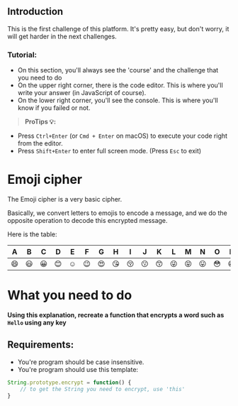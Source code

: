 ## Introduction
This is the first challenge of this platform. It's pretty easy, but don't worry, it will get harder in
the next challenges.

### Tutorial:
- On this section, you'll always see the 'course' and the challenge that you need to do
- On the upper right corner, there is the code editor. This is where you'll write your answer (in JavaScript of course).
- On the lower right corner, you'll see the console. This is where you'll know if you failed or not.
> **ProTips 💡:**
- Press `Ctrl+Enter` (or `Cmd + Enter` on macOS) to execute your code right from the editor.
- Press `Shift+Enter` to enter full screen mode. (Press `Esc` to exit)

# Emoji cipher

The Emoji cipher is a very basic cipher.

Basically, we convert letters to emojis to encode a message, and we do the opposite operation to decode this encrypted message.

Here is the table:
<table>
	<thead>
		<tr>
			<th>A</th>
			<th>B</th>
			<th>C</th>
			<th>D</th>
			<th>E</th>
			<th>F</th>
			<th>G</th>
			<th>H</th>
			<th>I</th>
			<th>J</th>
			<th>K</th>
			<th>L</th>
			<th>M</th>
			<th>N</th>
			<th>O</th>
			<th>P</th>
			<th>Q</th>
			<th>R</th>
			<th>S</th>
			<th>T</th>
			<th>U</th>
			<th>V</th>
			<th>W</th>
			<th>X</th>
			<th>Y</th>
			<th>Z</th>
		</tr>
	</thead>
	<tbody>
		<tr>
			<td>
				<g-emoji class="g-emoji" alias="smile" fallback-src="https://assets-cdn.github.com/images/icons/emoji/unicode/1f604.png">😄</g-emoji>
			</td>
			<td>
				<g-emoji class="g-emoji" alias="smiley" fallback-src="https://assets-cdn.github.com/images/icons/emoji/unicode/1f603.png">😃</g-emoji>
			</td>
			<td>
				<g-emoji class="g-emoji" alias="grinning" fallback-src="https://assets-cdn.github.com/images/icons/emoji/unicode/1f600.png">😀</g-emoji>
			</td>
			<td>
				<g-emoji class="g-emoji" alias="blush" fallback-src="https://assets-cdn.github.com/images/icons/emoji/unicode/1f60a.png">😊</g-emoji>
			</td>
			<td>
				<g-emoji class="g-emoji" alias="relaxed" fallback-src="https://assets-cdn.github.com/images/icons/emoji/unicode/263a.png">☺️</g-emoji>
			</td>
			<td>
				<g-emoji class="g-emoji" alias="wink" fallback-src="https://assets-cdn.github.com/images/icons/emoji/unicode/1f609.png">😉</g-emoji>
			</td>
			<td>
				<g-emoji class="g-emoji" alias="heart_eyes" fallback-src="https://assets-cdn.github.com/images/icons/emoji/unicode/1f60d.png">😍</g-emoji>
			</td>
			<td>
				<g-emoji class="g-emoji" alias="kissing_heart" fallback-src="https://assets-cdn.github.com/images/icons/emoji/unicode/1f618.png">😘</g-emoji>
			</td>
			<td>
				<g-emoji class="g-emoji" alias="kissing_closed_eyes" fallback-src="https://assets-cdn.github.com/images/icons/emoji/unicode/1f61a.png">😚</g-emoji>
			</td>
			<td>
				<g-emoji class="g-emoji" alias="kissing" fallback-src="https://assets-cdn.github.com/images/icons/emoji/unicode/1f617.png">😗</g-emoji>
			</td>
			<td>
				<g-emoji class="g-emoji" alias="kissing_smiling_eyes" fallback-src="https://assets-cdn.github.com/images/icons/emoji/unicode/1f619.png">😙</g-emoji>
			</td>
			<td>
				<g-emoji class="g-emoji" alias="stuck_out_tongue_winking_eye" fallback-src="https://assets-cdn.github.com/images/icons/emoji/unicode/1f61c.png">😜</g-emoji>
			</td>
			<td>
				<g-emoji class="g-emoji" alias="stuck_out_tongue_closed_eyes" fallback-src="https://assets-cdn.github.com/images/icons/emoji/unicode/1f61d.png">😝</g-emoji>
			</td>
			<td>
				<g-emoji class="g-emoji" alias="stuck_out_tongue" fallback-src="https://assets-cdn.github.com/images/icons/emoji/unicode/1f61b.png">😛</g-emoji>
			</td>
			<td>
				<g-emoji class="g-emoji" alias="flushed" fallback-src="https://assets-cdn.github.com/images/icons/emoji/unicode/1f633.png">😳</g-emoji>
			</td>
			<td>
				<g-emoji class="g-emoji" alias="grin" fallback-src="https://assets-cdn.github.com/images/icons/emoji/unicode/1f601.png">😁</g-emoji>
			</td>
			<td>
				<g-emoji class="g-emoji" alias="pensive" fallback-src="https://assets-cdn.github.com/images/icons/emoji/unicode/1f614.png">😔</g-emoji>
			</td>
			<td>
				<g-emoji class="g-emoji" alias="relieved" fallback-src="https://assets-cdn.github.com/images/icons/emoji/unicode/1f60c.png">😌</g-emoji>
			</td>
			<td>
				<g-emoji class="g-emoji" alias="unamused" fallback-src="https://assets-cdn.github.com/images/icons/emoji/unicode/1f612.png">😒</g-emoji>
			</td>
			<td>
				<g-emoji class="g-emoji" alias="disappointed" fallback-src="https://assets-cdn.github.com/images/icons/emoji/unicode/1f61e.png">😞</g-emoji>
			</td>
			<td>
				<g-emoji class="g-emoji" alias="persevere" fallback-src="https://assets-cdn.github.com/images/icons/emoji/unicode/1f623.png">😣</g-emoji>
			</td>
			<td>
				<g-emoji class="g-emoji" alias="cry" fallback-src="https://assets-cdn.github.com/images/icons/emoji/unicode/1f622.png">😢</g-emoji>
			</td>
			<td>
				<g-emoji class="g-emoji" alias="joy" fallback-src="https://assets-cdn.github.com/images/icons/emoji/unicode/1f602.png">😂</g-emoji>
			</td>
			<td>
				<g-emoji class="g-emoji" alias="sob" fallback-src="https://assets-cdn.github.com/images/icons/emoji/unicode/1f62d.png">😭</g-emoji>
			</td>
			<td>
				<g-emoji class="g-emoji" alias="sunglasses" fallback-src="https://assets-cdn.github.com/images/icons/emoji/unicode/1f60e.png">😎</g-emoji>
			</td>
			<td>
				<g-emoji class="g-emoji" alias="smiling_imp" fallback-src="https://assets-cdn.github.com/images/icons/emoji/unicode/1f608.png">😈</g-emoji>
			</td>
		</tr>
	</tbody>
</table>

# What you need to do

**Using this explanation, recreate a function that encrypts a word such as `Hello` using any key**

## Requirements:

- You're program should be case insensitive.
- You're program should use this template:

```javascript
String.prototype.encrypt = function() {
    // to get the String you need to encrypt, use 'this'
}
```
